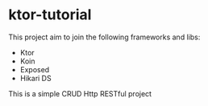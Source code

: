 # ktor-tutorial

This project aim to join the following frameworks and libs:
- Ktor
- Koin
- Exposed
- Hikari DS

This is a simple CRUD Http RESTful project
